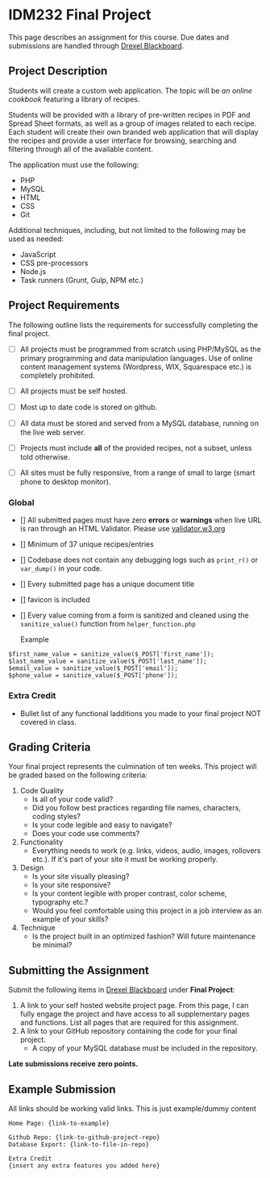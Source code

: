 # IDM232 Final Project

This page describes an assignment for this course. Due dates and submissions are handled through [Drexel Blackboard](https://learn.dcollege.net/).


## Project Description

Students will create a custom web application. The topic will be _an online cookbook_ featuring a library of recipes.

Students will be provided with a library of pre-written recipes in PDF and Spread Sheet formats, as well as a group of images related to each recipe. Each student will create their own branded web application that will display the recipes and provide a user interface for browsing, searching and filtering through all of the available content.

The application must use the following:

- PHP
- MySQL
- HTML
- CSS
- Git

Additional techniques, including, but not limited to the following may be used as needed:

- JavaScript
- CSS pre-processors
- Node.js
- Task runners (Grunt, Gulp, NPM etc.)


## Project Requirements

The following outline lists the requirements for successfully completing the final project.

- [ ] All projects must be programmed from scratch using PHP/MySQL as the primary programming and data manipulation languages. Use of online content management systems (Wordpress, WIX, Squarespace etc.) is completely prohibited.

- [ ] All projects must be self hosted.
- [ ] Most up to date code is stored on github.
- [ ] All data must be stored and served from a MySQL database, running on the live web server.
- [ ] Projects must include **all** of the provided recipes, not a subset, unless told otherwise.
- [ ] All sites must be fully responsive, from a range of small to large (smart phone to desktop monitor).

### **Global**

- [] All submitted pages must have zero **errors** or **warnings** when live URL is ran through an HTML Validator. Please use [validator.w3.org](https://validator.w3.org/#validate_by_uri+with_options)
- [] Minimum of 37 unique recipes/entries
- [] Codebase does not contain any debugging logs such as `print_r()` or `var_dump()` in your code.
- [] Every submitted page has a unique document title
- [] favicon is included
- [] Every value coming from a form is sanitized and cleaned using the `sanitize_value()` function from `helper_function.php`

  Example

```
$first_name_value = sanitize_value($_POST['first_name']);
$last_name_value = sanitize_value($_POST['last_name']);
$email_value = sanitize_value($_POST['email']);
$phone_value = sanitize_value($_POST['phone']);
```

### **Extra Credit**

- Bullet list of any functional ladditions you made to your final project NOT covered in class.

## Grading Criteria

Your final project represents the culmination of ten weeks. This project will be graded based on the following criteria:

1. Code Quality
   - Is all of your code valid?
   - Did you follow best practices regarding file names, characters, coding styles?
   - Is your code legible and easy to navigate?
   - Does your code use comments?
2. Functionality
   - Everything needs to work (e.g. links, videos, audio, images, rollovers etc.). If it's part of your site it must be working properly.
3. Design
   - Is your site visually pleasing?
   - Is your site responsive?
   - Is your content legible with proper contrast, color scheme, typography etc.?
   - Would you feel comfortable using this project in a job interview as an example of your skills?
4. Technique
   - Is the project built in an optimized fashion? Will future maintenance be minimal?


## Submitting the Assignment

Submit the following items in [Drexel Blackboard](https://learn.dcollege.net/) under **Final Project**:

1. A link to your self hosted website project page. From this page, I can fully engage the project and have access to all supplementary pages and functions. List all pages that are required for this assignment.
2. A link to your GitHub repository containing the code for your final project.
   - A copy of your MySQL database must be included in the repository.

**Late submissions receive zero points.**

## Example Submission

All links should be working valid links. This is just example/dummy content

```
Home Page: {link-to-example}

Github Repo: {link-to-github-project-repo}
Database Export: {link-to-file-in-repo}

Extra Credit
{insert any extra features you added here}
```


